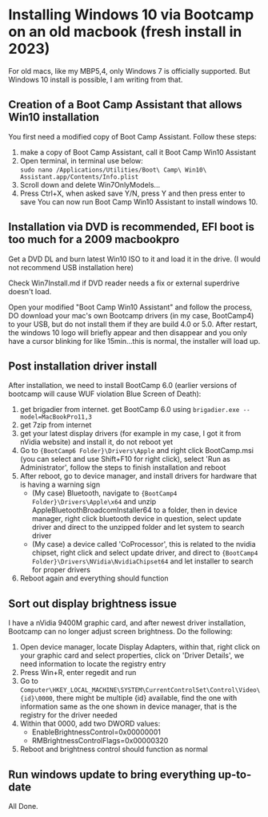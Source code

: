 # Installing Windows 10 via Bootcamp on an old macbook (fresh install in 2023)  
For old macs, like my MBP5,4, only Windows 7 is officially supported. But Windows 10 install is possible, I am writing from that.  

## Creation of a Boot Camp Assistant that allows Win10 installation
You first need a modified copy of Boot Camp Assistant. Follow these steps:  
1. make a copy of Boot Camp Assistant, call it Boot Camp Win10 Assistant  
2. Open terminal, in terminal use below:  
`sudo nano /Applications/Utilities/Boot\ Camp\ Win10\ Assistant.app/Contents/Info.plist`
3. Scroll down and delete <key>Win7OnlyModels</key><array>...</array>
4. Press Ctrl+X, when asked save Y/N, press Y and then press enter to save
You can now run Boot Camp Win10 Assistant to install windows 10.

## Installation via DVD is recommended, EFI boot is too much for a 2009 macbookpro
Get a DVD DL and burn latest Win10 ISO to it and load it in the drive. (I would not recommend USB installation here)  

Check Win7Install.md if DVD reader needs a fix or external superdrive doesn't load.

Open your modified "Boot Camp Win10 Assistant" and follow the process, DO download your mac's own Bootcamp drivers (in my case, BootCamp4) to your USB, but do not install them if they are build 4.0 or 5.0. After restart, the windows 10 logo will briefly appear and then disappear and you only have a cursor blinking for like 15min...this is normal, the installer will load up.  

## Post installation driver install
After installation, we need to install BootCamp 6.0 (earlier versions of bootcamp will cause WUF violation Blue Screen of Death):
1. get brigadier from internet. get BootCamp 6.0 using `brigadier.exe --model=MacBookPro11,3`
2. get 7zip from internet
3. get your latest display drivers (for example in my case, I got it from nVidia website) and install it, do not reboot yet
4. Go to `{BootCamp6 Folder}\Drivers\Apple` and right click BootCamp.msi (you can select and use Shift+F10 for right click), select 'Run as Administrator', follow the steps to finish installation and reboot
5. After reboot, go to device manager, and install drivers for hardware that is having a warning sign
   - (My case) Bluetooth, navigate to `{BootCamp4 Folder}\Drivers\Apple\x64` and unzip AppleBluetoothBroadcomInstaller64 to a folder, then in device manager, right click bluetooth device in question, select update driver and direct to the unzipped folder and let system to search driver
   - (My case) a device called 'CoProcessor', this is related to the nvidia chipset, right click and select update driver, and direct to `{BootCamp4 Folder}\Drivers\NVidia\NvidiaChipset64` and let installer to search for proper drivers
6. Reboot again and everything should function

## Sort out display brightness issue
I have a nVidia 9400M graphic card, and after newest driver installation, Bootcamp can no longer adjust screen brightness. Do the following:
1. Open device manager, locate Display Adapters, within that, right click on your graphic card and select properties, click on 'Driver Details', we need information to locate the registry entry
2. Press Win+R, enter regedit and run
3. Go to `Computer\HKEY_LOCAL_MACHINE\SYSTEM\CurrentControlSet\Control\Video\{id}\0000`, there might be multiple {id} available, find the one with information same as the one shown in device manager, that is the registry for the driver needed
4. Within that 0000, add two DWORD values:
   - EnableBrightnessControl=0x00000001
   - RMBrightnessControlFlags=0x00000320
5. Reboot and brightness control should function as normal

## Run windows update to bring everything up-to-date
All Done.

